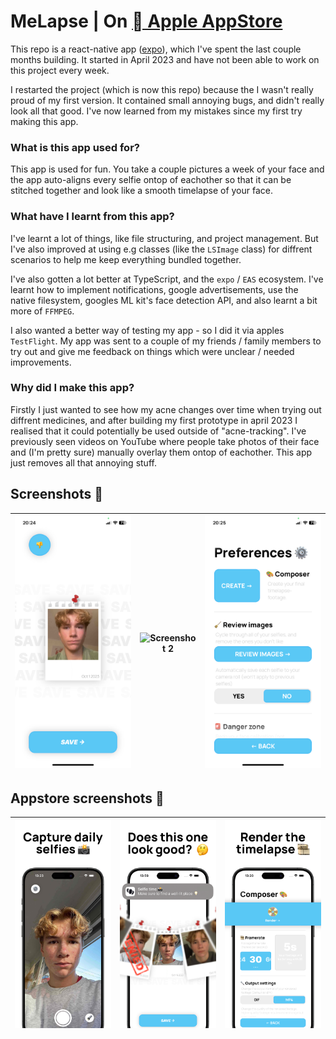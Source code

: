 # MeLapse | On [ Apple AppStore](https://apps.apple.com/se/app/melapse/id6467423081?l=en-GB)
This repo is a react-native app ([expo](https://expo.dev)), which I've spent the last couple months building. It started in April 2023 and have not been able to work on this project every week.

I restarted the project (which is now this repo) because the I wasn't really proud of my first version. It contained small annoying bugs, and didn't really look all that good. I've now learned from my mistakes since my first try making this app.

### What is this app used for?
This app is used for fun. You take a couple pictures a week of your face and the app auto-aligns every selfie ontop of eachother so that it can be stitched together and look like a smooth timelapse of your face.

### What have I learnt from this app?
I've learnt a lot of things, like file structuring, and project management. But I've also improved at using e.g classes (like the `LSImage` class) for diffrent scenarios to help me keep everything bundled together.

I've also gotten a lot better at TypeScript, and the `expo` / `EAS` ecosystem. I've learnt how to implement notifications, google advertisements, use the native filesystem, googles ML kit's face detection API, and also learnt a bit more of `FFMPEG`.

I also wanted a better way of testing my app - so I did it via apples `TestFlight`. My app was sent to a couple of my friends / family members to try out and give me feedback on things which were unclear / needed improvements.

### Why did I make this app?
Firstly I just wanted to see how my acne changes over time when trying out diffrent medicines, and after building my first prototype in april 2023 I realised that it could potentially be used outside of "acne-tracking". I've previously seen videos on YouTube where people take photos of their face and (I'm pretty sure) manually overlay them ontop of eachother. This app just removes all that annoying stuff.

## Screenshots 🌄

![Screenshot 1](./.github/screenshots/preview.PNG) | ![Screenshot 2](./.github/screenshots/camera.PNG) | ![Screenshot 3](./.github/screenshots/preferences.PNG)
:-------------------------:|:-------------------------:|:-------------------------:

## Appstore screenshots 🌄

![Screenshot 1](./.github/screenshots/appstoreScreenshots/CaptureDaily6.5".jpg) | ![Screenshot 2](./.github/screenshots/appstoreScreenshots/DoesThisOneLookGood6.5".jpg) | ![Screenshot 3](./.github/screenshots/appstoreScreenshots/RenderTimelapse6.5".jpg)
:-------------------------:|:-------------------------:|:-------------------------:

